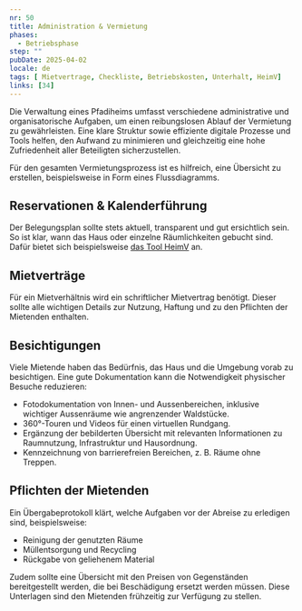 ```yaml
---
nr: 50
title: Administration & Vermietung 
phases:
  - Betriebsphase
step: ""
pubDate: 2025-04-02
locale: de
tags: [ Mietvertrage, Checkliste, Betriebskosten, Unterhalt, HeimV]
links: [34]
---
```


Die Verwaltung eines Pfadiheims umfasst verschiedene administrative und organisatorische Aufgaben, um einen reibungslosen Ablauf der Vermietung zu gewährleisten. Eine klare Struktur sowie effiziente digitale Prozesse und Tools helfen, den Aufwand zu minimieren und gleichzeitig eine hohe Zufriedenheit aller Beteiligten sicherzustellen.

Für den gesamten Vermietungsprozess ist es hilfreich, eine Übersicht zu erstellen, beispielsweise in Form eines Flussdiagramms. 

## Reservationen & Kalenderführung

Der Belegungsplan sollte stets aktuell, transparent und gut ersichtlich sein. So ist klar, wann das Haus oder einzelne Räumlichkeiten gebucht sind. Dafür bietet sich beispielsweise [das Tool HeimV](./heimv) an.

## Mietverträge

Für ein Mietverhältnis wird ein schriftlicher Mietvertrag benötigt. Dieser sollte alle wichtigen Details zur Nutzung, Haftung und zu den Pflichten der Mietenden enthalten.

## Besichtigungen

Viele Mietende haben das Bedürfnis, das Haus und die Umgebung vorab zu besichtigen. Eine gute Dokumentation kann die Notwendigkeit physischer Besuche reduzieren:

- Fotodokumentation von Innen- und Aussenbereichen, inklusive wichtiger Aussenräume wie angrenzender Waldstücke.
- 360°-Touren und Videos für einen virtuellen Rundgang.
- Ergänzung der bebilderten Übersicht mit relevanten Informationen zu Raumnutzung, Infrastruktur und Hausordnung.
- Kennzeichnung von barrierefreien Bereichen, z. B. Räume ohne Treppen.

## Pflichten der Mietenden

Ein Übergabeprotokoll klärt, welche Aufgaben vor der Abreise zu erledigen sind, beispielsweise:

- Reinigung der genutzten Räume
- Müllentsorgung und Recycling
- Rückgabe von geliehenem Material

Zudem sollte eine Übersicht mit den Preisen von Gegenständen bereitgestellt werden, die bei Beschädigung ersetzt werden müssen. Diese Unterlagen sind den Mietenden frühzeitig zur Verfügung zu stellen.

